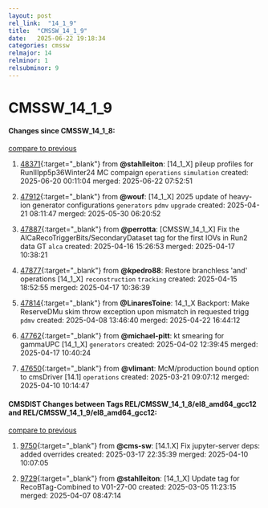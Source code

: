 ```yaml
---
layout: post
rel_link:  "14_1_9"
title:  "CMSSW_14_1_9"
date:   2025-06-22 19:18:34
categories: cmssw
relmajor: 14
relminor: 1
relsubminor: 9
---
```


# CMSSW_14_1_9
#### Changes since CMSSW_14_1_8:
[compare to previous](https://github.com/cms-sw/cmssw/compare/CMSSW_14_1_8...CMSSW_14_1_9)



1. [48371](http://github.com/cms-sw/cmssw/pull/48371){:target="_blank"}  from **@stahlleiton**: [14_1_X] pileup profiles for RunIIIpp5p36Winter24 MC compaign `operations` `simulation` created: 2025-06-20 00:11:04 merged: 2025-06-22 07:52:51

2. [47912](http://github.com/cms-sw/cmssw/pull/47912){:target="_blank"}  from **@wouf**: [14_1_X] 2025 update of heavy-ion generator configurations  `generators` `pdmv` `upgrade` created: 2025-04-21 08:11:47 merged: 2025-05-30 06:20:52

3. [47887](http://github.com/cms-sw/cmssw/pull/47887){:target="_blank"}  from **@perrotta**: [CMSSW_14_1_X] Fix the AlCaRecoTriggerBits/SecondaryDataset tag for the first IOVs in Run2 data GT `alca` created: 2025-04-16 15:26:53 merged: 2025-04-17 10:38:21

4. [47877](http://github.com/cms-sw/cmssw/pull/47877){:target="_blank"}  from **@kpedro88**: Restore branchless 'and' operations [14_1_X] `reconstruction` `tracking` created: 2025-04-15 18:52:55 merged: 2025-04-17 10:36:39

5. [47814](http://github.com/cms-sw/cmssw/pull/47814){:target="_blank"}  from **@LinaresToine**: 14_1_X Backport: Make ReserveDMu skim throw exception upon mismatch in requested trigg `pdmv` created: 2025-04-08 13:46:40 merged: 2025-04-22 16:44:12

6. [47762](http://github.com/cms-sw/cmssw/pull/47762){:target="_blank"}  from **@michael-pitt**: kt smearing for gammaUPC [14_1_X] `generators` created: 2025-04-02 12:39:45 merged: 2025-04-17 10:40:24

7. [47650](http://github.com/cms-sw/cmssw/pull/47650){:target="_blank"}  from **@vlimant**: McM/production bound option to cmsDriver [14.1] `operations` created: 2025-03-21 09:07:12 merged: 2025-04-10 10:14:47

#### CMSDIST Changes between Tags REL/CMSSW_14_1_8/el8_amd64_gcc12 and REL/CMSSW_14_1_9/el8_amd64_gcc12:
[compare to previous](https://github.com/cms-sw/cmsdist/compare/REL/CMSSW_14_1_8/el8_amd64_gcc12...REL/CMSSW_14_1_9/el8_amd64_gcc12)



1. [9750](http://github.com/cms-sw/cmsdist/pull/9750){:target="_blank"}  from **@cms-sw**: [14.1.X] Fix jupyter-server deps: added overrides created: 2025-03-17 22:35:39 merged: 2025-04-10 10:07:05

2. [9729](http://github.com/cms-sw/cmsdist/pull/9729){:target="_blank"}  from **@stahlleiton**: [14_1_X] Update tag for RecoBTag-Combined to V01-27-00 created: 2025-03-05 11:23:15 merged: 2025-04-07 08:47:14
